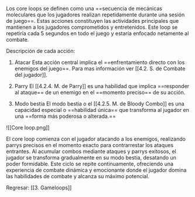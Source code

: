 	
Los core loops se definen como una ==secuencia de mecánicas moleculares que los jugadores realizan repetidamente durante una sesión de juego==. Estas acciones constituyen las actividades principales que mantienen a los jugadores comprometidos y entretenidos. Este loop se repetiría cada 5 segundos en todo el juego y estaría enfocado netamente al combate.

Descripción de cada acción:
1. Atacar 
Esta acción central implica el ==enfrentamiento directo con los enemigos del juego==. Para mas información ver [[4.2. S. de Combate del jugador]].

2. Parry
El  [[4.2.4. M. de Parry]] es una habilidad que implica ==responder al ataque== de un enemigo en el ==momento preciso== de su acción.

3. Modo bestia
El modo bestia o el [[4.2.5. M. de Bloody Combo]] es una capacidad especial o ==habilidad única== que transforma al jugador en una ==forma más poderosa o alterada.== 

![[Core loop.png]]

El core loop comienza con el jugador atacando a los enemigos, realizando parrys precisos en el momento exacto para contrarrestar los ataques entrantes. Al acumular combos mediante ataques y parrys exitosos, el jugador se transforma gradualmente en su modo bestia, desatando un poder formidable. Este ciclo se repite continuamente, ofreciendo una experiencia de combate dinámica y emocionante donde el jugador domina las habilidades de combate y alcanza su máximo potencial.


Regresar: [[3. Gameloops]]